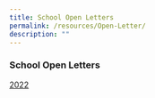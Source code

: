 ```yaml
---
title: School Open Letters
permalink: /resources/Open-Letter/
description: ""
---
```

### **School Open Letters**

[2022](https://staging.d3haevm43m8pfu.amplifyapp.com/resources/open-letter/)